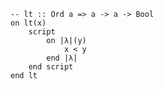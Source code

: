 ```applescript
-- lt :: Ord a => a -> a -> Boolon lt(x)	script		on |λ|(y)			x < y		end |λ|	end scriptend lt
```
